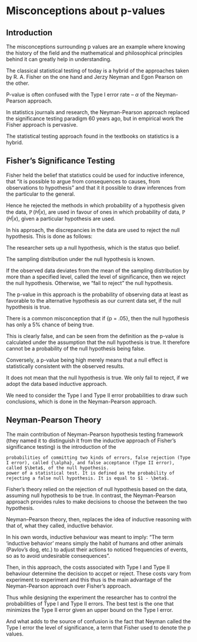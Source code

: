 # Misconceptions about p-values


## Introduction

The misconceptions surrounding p values are an example where knowing the history of the field and the mathematical and philosophical principles behind it can greatly help in understanding.

The classical statistical testing of today is a hybrid of the approaches taken by R. A. Fisher on the one hand and Jerzy Neyman and Egon Pearson on the other.

P-value is often confused with the Type I error rate – $\alpha$ of the Neyman-Pearson approach.

In statistics journals and research, the Neyman-Pearson approach replaced the significance testing paradigm 60 years ago, but in empirical work the Fisher approach is pervasive.

The statistical testing approach found in the textbooks on statistics is a hybrid.

## Fisher’s Significance Testing

Fisher held the belief that statistics could be used for inductive inference, that “it is possible to argue from consequences to causes, from observations to hypothesis” and that it it possible to draw inferences from the particular to the general.

Hence he rejected the methods in which probability of a hypothesis given the data, $\mathop{\mathbb P}(H \vert x)$, are used in favour of ones in which probability of data, $\mathop{\mathbb P}(H \vert x)$, given a particular hypothesis are used.

In his approach, the discrepancies in the data are used to reject the null hypothesis. This is done as follows:

The researcher sets up a null hypothesis, which is the status quo belief.

The sampling distribution under the null hypothesis is known.

If the observed data deviates from the mean of the sampling distribution by more than a specified level, called the level of significance, then we reject the null hypothesis. Otherwise, we “fail to reject” the null hypothesis.

The p-value in this approach is the probability of observing data at least as favorable to the alternative hypothesis as our current data set, if the null hypothesis is true.

There is a common misconception that if {p = .05}, then the null hypothesis has only a 5% chance of being true.

This is clearly false, and can be seen from the definition as the p-value is calculated under the assumption that the null hypothesis is true. It therefore cannot be a probability of the null hypothesis being false.

Conversely, a p-value being high merely means that a null effect is statistically consistent with the observed results.

It does not mean that the null hypothesis is true. We only fail to reject, if we adopt the data based inductive approach.

We need to consider the Type I and Type II error probabilities to draw such conclusions, which is done in the Neyman-Pearson approach.

## Neyman-Pearson Theory

The main contribution of Neyman-Pearson hypothesis testing framework (they named it to distinguish it from the inductive approach of Fisher’s significance testing) is the introduction of the

    probabilities of committing two kinds of errors, false rejection (Type I error), called {\alpha}, and false acceptance (Type II error), called $\beta$, of the null hypothesis.
    power of a statistical test. It is defined as the probability of rejecting a false null hypothesis. It is equal to $1 - \beta$. 

Fisher’s theory relied on the rejection of null hypothesis based on the data, assuming null hypothesis to be true. In contrast, the Neyman-Pearson approach provides rules to make decisions to choose the between the two hypothesis.

Neyman–Pearson theory, then, replaces the idea of inductive reasoning with that of, what they called, inductive behavior.

In his own words, inductive behaviour was meant to imply: “The term ‘inductive behavior’ means simply the habit of humans and other animals (Pavlov’s dog, etc.) to adjust their actions to noticed frequencies of events, so as to avoid undesirable consequences”.

Then, in this approach, the costs associated with Type I and Type II behaviour determine the decision to accpet or reject. These costs vary from experiment to experiment and this thus is the main advantage of the Neyman-Pearson approach over Fisher’s approach.

Thus while designing the experiment the researcher has to control the probabilities of Type I and Type II errors. The best test is the one that minimizes the Type II error given an upper bound on the Type I error.

And what adds to the source of confusion is the fact that Neyman called the Type I error the level of significance, a term that Fisher used to denote the p values.
